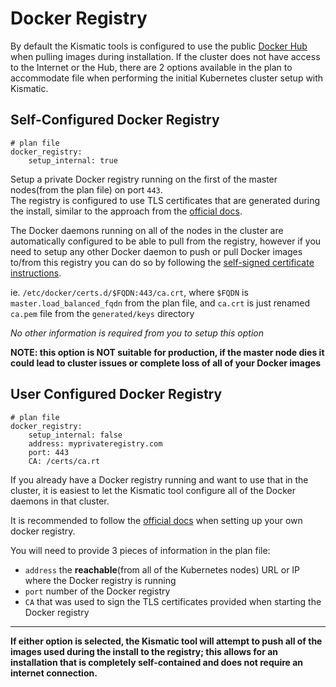 # Docker Registry

By default the Kismatic tools is configured to use the public [Docker Hub](https://hub.docker.com/) when pulling images during installation.
If the cluster does not have access to the Internet or the Hub, there are 2 options available in the plan to accommodate file when performing the initial Kubernetes cluster setup with Kismatic.

## Self-Configured Docker Registry
```
# plan file
docker_registry:
    setup_internal: true
``` 
Setup a private Docker registry running on the first of the master nodes(from the plan file) on port `443`.   
The registry is configured to use TLS certificates that are generated during the install, similar to the approach from the [official docs](https://docs.docker.com/registry/deploying/#/running-a-domain-registry). 

The Docker daemons running on all of the nodes in the cluster are automatically configured to be able to pull from the registry,
however if you need to setup any other Docker daemon to push or pull Docker images to/from this registry you can do so by following the [self-signed certificate instructions](https://docs.docker.com/registry/insecure/#/using-self-signed-certificates).  

ie. `/etc/docker/certs.d/$FQDN:443/ca.crt`, where `$FQDN` is `master.load_balanced_fqdn` from the plan file, and `ca.crt` is just renamed `ca.pem` file from the `generated/keys` directory

*No other information is required from you to setup this option*

**NOTE: this option is NOT suitable for production, if the master node dies it could lead to cluster issues or complete loss of all of your Docker images**

## User Configured Docker Registry
```
# plan file
docker_registry:                         
    setup_internal: false                
    address: myprivateregistry.com                               
    port: 443              
    CA: /certs/ca.rt    
``` 
If you already have a Docker registry running and want to use that in the cluster, it is easiest to let the Kismatic tool configure all of the Docker daemons in that cluster.   

It is recommended to follow the [official docs](https://docs.docker.com/registry/deploying/#/running-a-domain-registry) when setting up your own docker registry.  

You will need to provide 3 pieces of information in the plan file:
* `address` the **reachable**(from all of the Kubernetes nodes) URL or IP where the Docker registry is running
* `port` number of the Docker registry
* `CA` that was used to sign the TLS certificates provided when starting the Docker registry

---
**If either option is selected, the Kismatic tool will attempt to push all of the images used during the install to the registry; 
this allows for an installation that is completely self-contained and does not require an internet connection.**

